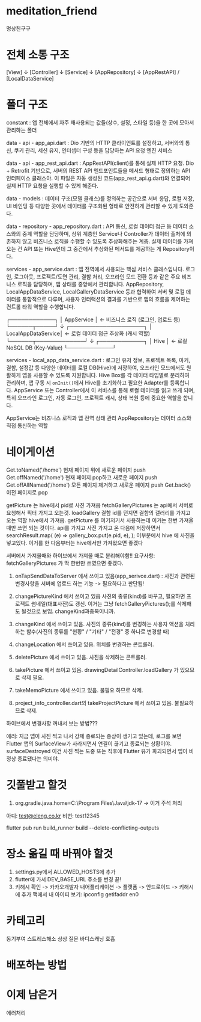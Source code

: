 # meditation_friend

명상친구구

# 전체 소통 구조

[View]
↓
[Controller]
↓
[Service]
↓
[AppRepository]
↓
[AppRestAPI] / [LocalDataService]

# 폴더 구조

constant : 앱 전체에서 자주 재사용되는 값들(상수, 설정, 스타일 등)을 한 곳에 모아서 관리하는 폴더

data - api - app_api.dart : Dio 기반의 HTTP 클라이언트를 설정하고, 서버와의 통신, 쿠키 관리, 세션 유지, 인터셉터 구성 등을 담당하는 API 요청 엔진 서비스

data - api - app_rest_api.dart : AppRestAPI(client)를 통해 실제 HTTP 요청. Dio + Retrofit 기반으로, 서버의 REST API 엔드포인트들을 메서드 형태로 정의하는 API 인터페이스 클래스야. 이 파일은 자동 생성된 코드(app_rest_api.g.dart)와 연결되어 실제 HTTP 요청을 실행할 수 있게 해준다.

data - models : 데이터 구조(모델 클래스)를 정의하는 공간으로 서버 응답, 로컬 저장, UI 바인딩 등 다양한 곳에서 데이터를 구조화된 형태로 안전하게 관리할 수 있게 도와준다.

data - repository - app_repository.dart : API 통신, 로컬 데이터 접근 등 데이터 소스와의 중계 역할을 담당하며, 상위 계층인 Service나 Controller가 데이터 출처에 의존하지 않고 비즈니스 로직을 수행할 수 있도록 추상화해주는 계층. 실제 데이터를 가져오는 건 API 또는 Hive인데 그 중간에서 추상화된 메서드를 제공하는 게 Repository이다.

services - app_service.dart : 앱 전역에서 사용되는 핵심 서비스 클래스입니다. 로그인, 로그아웃, 프로젝트/도면 관리, 결함 처리, 오프라인 모드 전환 등과 같은 주요 비즈니스 로직을 담당하며, 앱 상태를 중앙에서 관리합니다. AppRepository, LocalAppDataService, LocalGalleryDataService 등과 협력하여 서버 및 로컬 데이터를 통합적으로 다루며, 사용자 인터랙션의 결과를 기반으로 앱의 흐름을 제어하는 컨트롤 타워 역할을 수행합니다.

┌────────────┐
│ AppService │ ← 비즈니스 로직 (로그인, 업로드 등)
└──────┬─────┘
↓
┌────────────────────┐
│ LocalAppDataService│ ← 로컬 데이터 접근 추상화 (캐시 역할)
└──────┬─────────────┘
↓
┌────────────┐
│ Hive │ ← 로컬 NoSQL DB (Key-Value)
└────────────┘

services - local_app_data_service.dart : 로그인 유저 정보, 프로젝트 목록, 마커, 결함, 설정값 등 다양한 데이터를 로컬 DB(Hive)에 저장하여, 오프라인 모드에서도 원활하게 앱을 사용할 수 있도록 지원합니다. Hive Box를 각 데이터 타입별로 분리하여 관리하며, 앱 구동 시 `onInit()`에서 Hive를 초기화하고 필요한 Adapter를 등록합니다. AppService 또는 Controller에서 이 서비스를 통해 로컬 데이터를 읽고 쓰게 되며, 특히 오프라인 로그인, 자동 로그인, 프로젝트 캐시, 상태 복원 등에 중요한 역할을 합니다.

AppService는 비즈니스 로직과 앱 전역 상태 관리
AppRepository는 데이터 소스와 직접 통신하는 역할

# 네이게이션

Get.toNamed('/home') 현재 페이지 위에 새로운 페이지 push
Get.offNamed('/home') 현재 페이지 pop하고 새로운 페이지 push
Get.offAllNamed('/home') 모든 페이지 제거하고 새로운 페이지 push
Get.back() 이전 페이지로 pop

<!-- view 단에 있는 코드 컴포넌트로 -->

getPicture 는 hive에서 pid로 사진 가져옴
fetchGalleryPictures 는 api에서 서버로 요청해서 픽터 가지고 오는것.
loadGallery 결함 id를 던지면 결함의 갤러리를 가지고 오는 역할 hive에서 가져옴.
getPicture 를 여기저기서 사용하는데 이거는 한번 가져올 때만 쓰면 되는 것이다.
api를 가지고 사진 가지고 온 다음에 저장하면서
searchResult.map(
(e) => gallery_box.put(e.pid, e),
);
이부분에서 hive 에 사진을 넣고있다.
이거를 한 다음부터는 hive에서만 가져왔으면 좋겠다

서버에서 가져올때와 하이브에서 가져올 때로 분리해야함!!
요구사항: fetchGalleryPictures 가 딱 한번만 쓰였으면 좋겠다.

1. onTapSendDataToServer 에서 쓰이고 있음(app_serivce.dart) : 사진과 관련된 변경사항을 서버에 업로드 하는 기능 -> 필요하다고 판단됨!

2. changePictureKind 에서 쓰이고 있음 사진의 종류(kind)를 바꾸고, 필요하면 프로젝트 썸네일(대표사진)도 갱신.
   이거는 그냥 fetchGalleryPictures();를 삭제해도 될것으로 보임.
   changeKind과중복이니까.

3. changeKind 에서 쓰이고 있음. 사진의 종류(kind)를 변경하는 사용자 액션을 처리하는 함수(사진의 종류를 "현황" / "기타" / "전경" 중 하나로 변경할 때)

4. changeLocation 에서 쓰이고 있음. 위치를 변경하는 콘트롤러.

5. deletePicture 에서 쓰이고 있음. 사진을 삭제하는 콘트롤러.

6. takePicture 에서 쓰이고 있음. drawingDetailController.loadGallery 가 있으므로 삭제 필요.

7. takeMemoPicture 에서 쓰이고 있음. 불필요 하므로 삭제.

8. project_info_controller.dart의 takeProjectPicture 에서 쓰이고 있음. 불필요하므로 삭제.

하이브에서 변경사항 꺼내서 보는 방법???

에러:
지금 앱이 사진 찍고 나서 강제 종료되는 증상이 생기고 있는데,
로그를 보면 Flutter 앱의 SurfaceView가 사라지면서 연결이 끊기고 종료되는 상황이야.
surfaceDestroyed
이건 사진 찍는 도중 또는 직후에 Flutter 뷰가 파괴되면서 앱이 비정상 종료됐다는 의미야.

# 깃풀받고 할것

1. org.gradle.java.home=C:\\Program Files\\Java\\jdk-17 -> 이거 주석 처리

아디: test@eleng.co.kr
비번: test12345

flutter pub run build_runner build --delete-conflicting-outputs

# 장소 옮길 때 바꿔야 할것

1. settings.py에서 ALLOWED_HOSTS에 추가
2. flutter에 가서 DEV_BASE_URL 주소를 변경
   끝!
3. 키해시 확인 -> 카카오개발자 내어플리케이션 -> 플랫폼 -> 안드로이드 -> 키해시에 추가
   맥에서 내 아이피 보기: ipconfig getifaddr en0

# 카테고리

동기부여
스트레스해소
상상
질문
바디스캐닝
호흡

# 배포하는 방법

# 이제 남은거

에러처리
